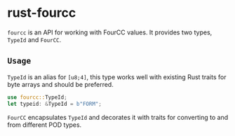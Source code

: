 # rust-fourcc

`fourcc` is an API for working with FourCC values. It provides two types, `TypeId` and `FourCC`.

## `Usage`

`TypeId` is an alias for `[u8;4]`, this type works well with existing Rust traits for byte arrays and should be preferred.

```rust
use fourcc::TypeId;
let typeid: &TypeId = b"FORM";
```

`FourCC` encapsulates `TypeId` and decorates it with traits for converting to and from different POD types.
